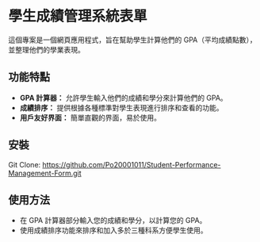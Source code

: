 # 學生成績管理系統表單

這個專案是一個網頁應用程式，旨在幫助學生計算他們的 GPA（平均成績點數），並整理他們的學業表現。

## 功能特點

- **GPA 計算器：** 允許學生輸入他們的成績和學分來計算他們的 GPA。
- **成績排序：** 提供根據各種標準對學生表現進行排序和查看的功能。
- **用戶友好界面：** 簡單直觀的界面，易於使用。

## 安裝

Git Clone: https://github.com/Po20001011/Student-Performance-Management-Form.git


## 使用方法

- 在 GPA 計算器部分輸入您的成績和學分，以計算您的 GPA。
- 使用成績排序功能來排序和加入多於三種科系方便學生使用。
